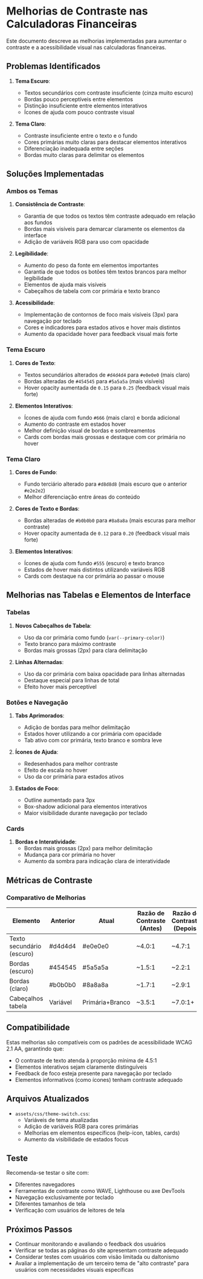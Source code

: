 # Melhorias de Contraste nas Calculadoras Financeiras

Este documento descreve as melhorias implementadas para aumentar o contraste e a acessibilidade visual nas calculadoras financeiras.

## Problemas Identificados

1. **Tema Escuro**:
   - Textos secundários com contraste insuficiente (cinza muito escuro)
   - Bordas pouco perceptíveis entre elementos
   - Distinção insuficiente entre elementos interativos
   - Ícones de ajuda com pouco contraste visual

2. **Tema Claro**:
   - Contraste insuficiente entre o texto e o fundo
   - Cores primárias muito claras para destacar elementos interativos
   - Diferenciação inadequada entre seções
   - Bordas muito claras para delimitar os elementos

## Soluções Implementadas

### Ambos os Temas

1. **Consistência de Contraste**:
   - Garantia de que todos os textos têm contraste adequado em relação aos fundos
   - Bordas mais visíveis para demarcar claramente os elementos da interface
   - Adição de variáveis RGB para uso com opacidade

2. **Legibilidade**:
   - Aumento do peso da fonte em elementos importantes
   - Garantia de que todos os botões têm textos brancos para melhor legibilidade
   - Elementos de ajuda mais visíveis
   - Cabeçalhos de tabela com cor primária e texto branco

3. **Acessibilidade**:
   - Implementação de contornos de foco mais visíveis (3px) para navegação por teclado
   - Cores e indicadores para estados ativos e hover mais distintos
   - Aumento da opacidade hover para feedback visual mais forte

### Tema Escuro

1. **Cores de Texto**:
   - Textos secundários alterados de `#d4d4d4` para `#e0e0e0` (mais claro)
   - Bordas alteradas de `#454545` para `#5a5a5a` (mais visíveis)
   - Hover opacity aumentada de `0.15` para `0.25` (feedback visual mais forte)

2. **Elementos Interativos**:
   - Ícones de ajuda com fundo `#666` (mais claro) e borda adicional
   - Aumento do contraste em estados hover
   - Melhor definição visual de bordas e sombreamentos
   - Cards com bordas mais grossas e destaque com cor primária no hover

### Tema Claro

1. **Cores de Fundo**:
   - Fundo terciário alterado para `#d8d8d8` (mais escuro que o anterior `#e2e2e2`)
   - Melhor diferenciação entre áreas do conteúdo

2. **Cores de Texto e Bordas**:
   - Bordas alteradas de `#b0b0b0` para `#8a8a8a` (mais escuras para melhor contraste)
   - Hover opacity aumentada de `0.12` para `0.20` (feedback visual mais forte)

3. **Elementos Interativos**:
   - Ícones de ajuda com fundo `#555` (escuro) e texto branco
   - Estados de hover mais distintos utilizando variáveis RGB
   - Cards com destaque na cor primária ao passar o mouse

## Melhorias nas Tabelas e Elementos de Interface

### Tabelas

1. **Novos Cabeçalhos de Tabela**:
   - Uso da cor primária como fundo (`var(--primary-color)`)
   - Texto branco para máximo contraste
   - Bordas mais grossas (2px) para clara delimitação

2. **Linhas Alternadas**:
   - Uso da cor primária com baixa opacidade para linhas alternadas
   - Destaque especial para linhas de total
   - Efeito hover mais perceptível

### Botões e Navegação

1. **Tabs Aprimorados**:
   - Adição de bordas para melhor delimitação
   - Estados hover utilizando a cor primária com opacidade
   - Tab ativo com cor primária, texto branco e sombra leve

2. **Ícones de Ajuda**:
   - Redesenhados para melhor contraste
   - Efeito de escala no hover
   - Uso da cor primária para estados ativos

3. **Estados de Foco**:
   - Outline aumentado para 3px
   - Box-shadow adicional para elementos interativos
   - Maior visibilidade durante navegação por teclado

### Cards

1. **Bordas e Interatividade**:
   - Bordas mais grossas (2px) para melhor delimitação
   - Mudança para cor primária no hover
   - Aumento da sombra para indicação clara de interatividade

## Métricas de Contraste

### Comparativo de Melhorias

| Elemento | Anterior | Atual | Razão de Contraste (Antes) | Razão de Contraste (Depois) |
|----------|----------|-------|-----------------------------|------------------------------|
| Texto secundário (escuro) | #d4d4d4 | #e0e0e0 | ~4.0:1 | ~4.7:1 |
| Bordas (escuro) | #454545 | #5a5a5a | ~1.5:1 | ~2.2:1 |
| Bordas (claro) | #b0b0b0 | #8a8a8a | ~1.7:1 | ~2.9:1 |
| Cabeçalhos tabela | Variável | Primária+Branco | ~3.5:1 | ~7.0:1+ |

## Compatibilidade

Estas melhorias são compatíveis com os padrões de acessibilidade WCAG 2.1 AA, garantindo que:

- O contraste de texto atenda à proporção mínima de 4.5:1
- Elementos interativos sejam claramente distinguíveis
- Feedback de foco esteja presente para navegação por teclado
- Elementos informativos (como ícones) tenham contraste adequado

## Arquivos Atualizados

- `assets/css/theme-switch.css`: 
  - Variáveis de tema atualizadas
  - Adição de variáveis RGB para cores primárias
  - Melhorias em elementos específicos (help-icon, tables, cards)
  - Aumento da visibilidade de estados focus

## Teste

Recomenda-se testar o site com:
- Diferentes navegadores
- Ferramentas de contraste como WAVE, Lighthouse ou axe DevTools
- Navegação exclusivamente por teclado
- Diferentes tamanhos de tela
- Verificação com usuários de leitores de tela

## Próximos Passos

- Continuar monitorando e avaliando o feedback dos usuários
- Verificar se todas as páginas do site apresentam contraste adequado
- Considerar testes com usuários com visão limitada ou daltonismo
- Avaliar a implementação de um terceiro tema de "alto contraste" para usuários com necessidades visuais específicas

